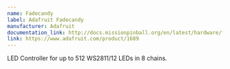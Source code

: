 ```yaml
---
name: Fadecandy
label: Adafruit Fadecandy
manufacturer: Adafruit
documentation_link: http://docs.missionpinball.org/en/latest/hardware/fadecandy/index.html
link: https://www.adafruit.com/product/1689
---
```

LED Controller for up to 512 WS2811/12 LEDs in 8 chains.
